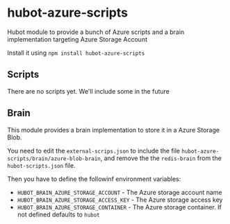 hubot-azure-scripts
===================

Hubot module to provide a bunch of Azure scripts and a brain implementation targeting 
Azure Storage Account

Install it using `npm install hubot-azure-scripts`

## Scripts

There are no scripts yet. We'll include some in the future


## Brain

This module provides a brain implementation to store it in a Azure Storage Blob.

You need to edit the `external-scrips.json` to include the file `hubot-azure-scripts/brain/azure-blob-brain`, 
and remove the the `redis-brain` from the `hubot-scripts.json` file.

Then you have to define the followinf environment variables:

+  `HUBOT_BRAIN_AZURE_STORAGE_ACCOUNT` - The Azure storage account name
+  `HUBOT_BRAIN_AZURE_STORAGE_ACCESS_KEY` - The Azure storage access key
+  `HUBOT_BRAIN_AZURE_STORAGE_CONTAINER` - The Azure storage container. If not defined defaults to `hubot`




